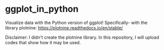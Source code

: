 # ggplot_in_python
Visualize data with the Python version of ggplot!
Specifically- with the library plotnine:
https://plotnine.readthedocs.io/en/stable/

Disclaimer: I didn't create the plotnine library. In this repository, I will upload codes that show how it may be used.

